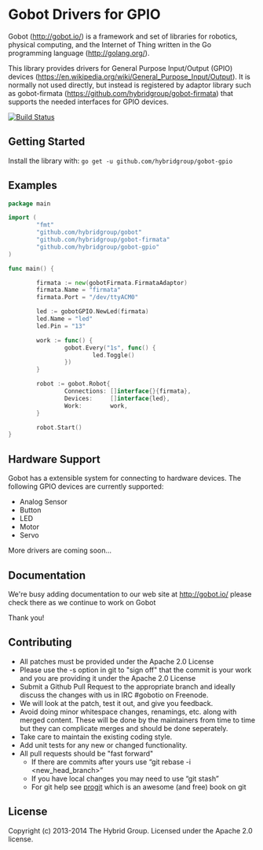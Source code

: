 # Gobot Drivers for GPIO

Gobot (http://gobot.io/) is a framework and set of libraries for robotics, physical computing, and the Internet of Thing written in the Go programming language (http://golang.org/).

This library provides drivers for General Purpose Input/Output (GPIO) devices (https://en.wikipedia.org/wiki/General_Purpose_Input/Output). It is normally not used directly, but instead is registered by adaptor library such as gobot-firmata (https://github.com/hybridgroup/gobot-firmata) that supports the needed interfaces for GPIO devices.

[![Build Status](https://travis-ci.org/hybridgroup/gobot-gpio.svg?branch=master)](https://travis-ci.org/hybridgroup/gobot-gpio)

## Getting Started
Install the library with: `go get -u github.com/hybridgroup/gobot-gpio`

## Examples
```go
package main

import (
        "fmt"
        "github.com/hybridgroup/gobot"
        "github.com/hybridgroup/gobot-firmata"
        "github.com/hybridgroup/gobot-gpio"
)

func main() {

        firmata := new(gobotFirmata.FirmataAdaptor)
        firmata.Name = "firmata"
        firmata.Port = "/dev/ttyACM0"

        led := gobotGPIO.NewLed(firmata)
        led.Name = "led"
        led.Pin = "13"

        work := func() {
                gobot.Every("1s", func() {
                        led.Toggle()
                })
        }

        robot := gobot.Robot{
                Connections: []interface{}{firmata},
                Devices:     []interface{led},
                Work:        work,
        }

        robot.Start()
}
```
## Hardware Support
Gobot has a extensible system for connecting to hardware devices. The following GPIO devices are currently supported:

  - Analog Sensor
  - Button
  - LED
  - Motor
  - Servo

More drivers are coming soon...

## Documentation
We're busy adding documentation to our web site at http://gobot.io/  please check there as we continue to work on Gobot

Thank you!

## Contributing
* All patches must be provided under the Apache 2.0 License
* Please use the -s option in git to "sign off" that the commit is your work and you are providing it under the Apache 2.0 License
* Submit a Github Pull Request to the appropriate branch and ideally discuss the changes with us in IRC #gobotio on Freenode.
* We will look at the patch, test it out, and give you feedback.
* Avoid doing minor whitespace changes, renamings, etc. along with merged content. These will be done by the maintainers from time to time but they can complicate merges and should be done seperately.
* Take care to maintain the existing coding style.
* Add unit tests for any new or changed functionality.
* All pull requests should be "fast forward"
  * If there are commits after yours use “git rebase -i <new_head_branch>”
  * If you have local changes you may need to use “git stash”
  * For git help see [progit](http://git-scm.com/book) which is an awesome (and free) book on git


## License
Copyright (c) 2013-2014 The Hybrid Group. Licensed under the Apache 2.0 license.
